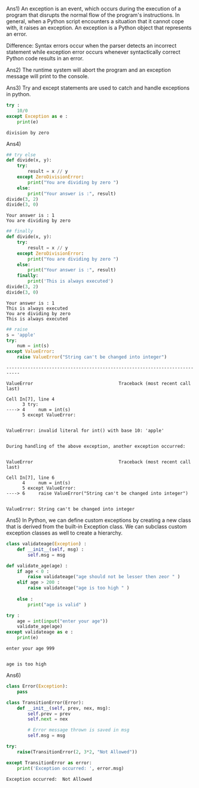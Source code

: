 Ans1) An exception is an event, which occurs during the execution of a program that disrupts the normal flow of the program's instructions. In general, when a Python script encounters a situation that it cannot cope with, it raises an exception. An exception is a Python object that represents an error.

Difference: Syntax errors occur when the parser detects an incorrect statement while exception error occurs whenever syntactically correct Python code results in an error.

Ans2) The runtime system will abort the program and an exception message will print to the console.

Ans3) Try and except statements are used to catch and handle exceptions in python.


```python
try :
    10/0
except Exception as e :
    print(e)
```

    division by zero


Ans4)
```python
## try else
def divide(x, y):
    try:
        result = x // y
    except ZeroDivisionError:
        print("You are dividing by zero ")
    else:
        print("Your answer is :", result)
divide(3, 2)
divide(3, 0)
```

    Your answer is : 1
    You are dividing by zero 



```python
## finally
def divide(x, y):
    try:
        result = x // y
    except ZeroDivisionError:
        print("You are dividing by zero ")
    else:
        print("Your answer is :", result)
    finally:
        print('This is always executed')  
divide(3, 2)
divide(3, 0)
```

    Your answer is : 1
    This is always executed
    You are dividing by zero 
    This is always executed



```python
## raise
s = 'apple'
try:
	num = int(s)
except ValueError:
	raise ValueError("String can't be changed into integer")

```


    ---------------------------------------------------------------------------

    ValueError                                Traceback (most recent call last)

    Cell In[7], line 4
          3 try:
    ----> 4 	num = int(s)
          5 except ValueError:


    ValueError: invalid literal for int() with base 10: 'apple'

    
    During handling of the above exception, another exception occurred:


    ValueError                                Traceback (most recent call last)

    Cell In[7], line 6
          4 	num = int(s)
          5 except ValueError:
    ----> 6 	raise ValueError("String can't be changed into integer")


    ValueError: String can't be changed into integer


Ans5) In Python, we can define custom exceptions by creating a new class that is derived from the built-in Exception class. We can subclass custom exception classes as well to create a hierarchy.


```python
class validateage(Exception) : 
    def __init__(self, msg) :
        self.msg = msg
```


```python
def validate_age(age) : 
    if age < 0 : 
        raise validateage("age should not be lesser then zeor " )
    elif age > 200 : 
        raise validateage("age is too high " )
        
    else :
        print("age is valid" )
```


```python
try : 
    age = int(input("enter your age"))
    validate_age(age)
except validateage as e : 
    print(e)
```

    enter your age 999


    age is too high 

Ans6)

```python
class Error(Exception):
	pass

class TransitionError(Error):
	def __init__(self, prev, nex, msg):
		self.prev = prev
		self.next = nex

		# Error message thrown is saved in msg
		self.msg = msg

try:
	raise(TransitionError(2, 3*2, "Not Allowed"))

except TransitionError as error:
	print('Exception occurred: ', error.msg)

```

    Exception occurred:  Not Allowed



```python

```

